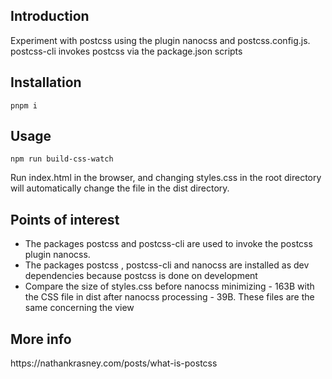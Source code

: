 <h2>Introduction</h2>
Experiment with postcss using the plugin nanocss and postcss.config.js. postcss-cli invokes postcss via the package.json scripts 


<h2>Installation</h2>

```
pnpm i
```

<h2>Usage</h2>

```
npm run build-css-watch
```
Run index.html in the browser, and changing styles.css in the root directory will automatically change the file in the dist directory.



<h2>Points of interest</h2>
<ul>
<li>The packages postcss and postcss-cli are used to invoke the postcss plugin nanocss. </li>
<li>The packages postcss , postcss-cli and nanocss are installed as dev dependencies because postcss is done on development </li>
<li>Compare the size of styles.css before nanocss minimizing - 163B with the CSS file in dist after nanocss processing - 39B. These files are the same concerning the view</li>
</ul>


<h2>More info</h2>
https://nathankrasney.com/posts/what-is-postcss

